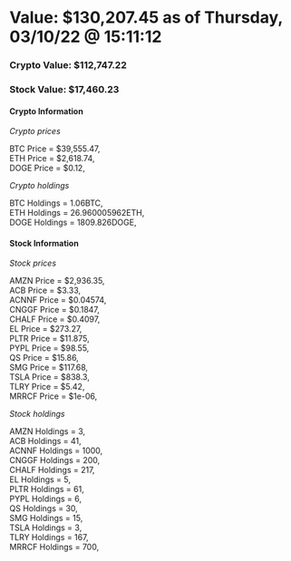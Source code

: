 # Value: $130,207.45 as of Thursday, 03/10/22 @ 15:11:12 

### Crypto Value: $112,747.22

### Stock Value: $17,460.23

#### Crypto Information 
*Crypto prices* 

BTC Price = $39,555.47,  
ETH Price = $2,618.74,  
DOGE Price = $0.12,  


*Crypto holdings* 

BTC Holdings = 1.06BTC,  
ETH Holdings = 26.960005962ETH,  
DOGE Holdings = 1809.826DOGE,  


#### Stock Information 

*Stock prices* 

AMZN Price = $2,936.35,  
ACB Price = $3.33,  
ACNNF Price = $0.04574,  
CNGGF Price = $0.1847,  
CHALF Price = $0.4097,  
EL Price = $273.27,  
PLTR Price = $11.875,  
PYPL Price = $98.55,  
QS Price = $15.86,  
SMG Price = $117.68,  
TSLA Price = $838.3,  
TLRY Price = $5.42,  
MRRCF Price = $1e-06,  


*Stock holdings* 

AMZN Holdings = 3,  
ACB Holdings = 41,  
ACNNF Holdings = 1000,  
CNGGF Holdings = 200,  
CHALF Holdings = 217,  
EL Holdings = 5,  
PLTR Holdings = 61,  
PYPL Holdings = 6,  
QS Holdings = 30,  
SMG Holdings = 15,  
TSLA Holdings = 3,  
TLRY Holdings = 167,  
MRRCF Holdings = 700,  


